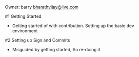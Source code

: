 Owner: barry <bharathvijay@live.com>

#1 Getting Started
 - Getting started of with contribution. Setting up the basic dev environment

#2 Setting up Sign and Commits 
 - Misguided by getting started, So re-doing it 
